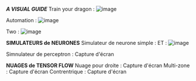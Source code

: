 ***A VISUAL GUIDE***
Train your dragon :
![image](https://github.com/user-attachments/assets/c11b1158-3e31-4855-8125-802cd9c6a8df)

Automation : 
![image](https://github.com/user-attachments/assets/2c12227b-bbd2-4f1c-932a-5690acbbe3c8)

Two : 
![image](https://github.com/user-attachments/assets/0993c53c-7ab9-4709-8ef5-1543af4ee655)


**SIMULATEURS de NEURONES**
Simulateur de neurone simple : ET : 
![image](https://github.com/user-attachments/assets/2af85c16-9f7e-4950-bdde-16abc0a1af73)

Simnulateur de perceptron : Capture d'écran

**NUAGES de TENSOR FLOW**
Nuage pour droite : Capture d'écran
Multi-zone : Capture d'écran
Contrentrique : Capture d'écran
